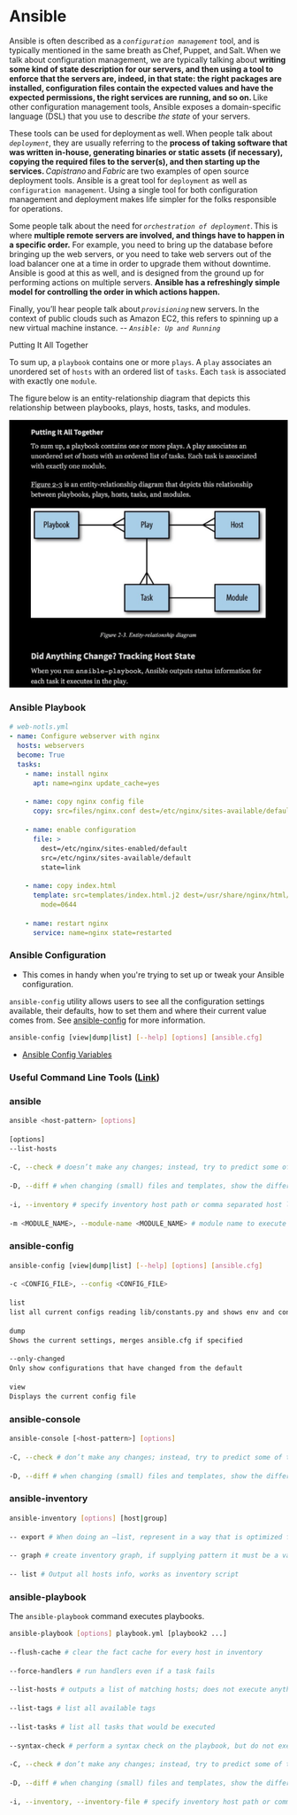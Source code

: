 # Ansible

Ansible is often described as a _`configuration management`_ tool, and is typically mentioned in the same breath as Chef, Puppet, and Salt. When we talk about configuration management, we are typically talking about **writing some kind of state description for our servers, and then using a tool to enforce that the servers are, indeed, in that state: the right packages are installed, configuration files contain the expected values and have the expected permissions, the right services are running, and so on.** Like other configuration management tools, Ansible exposes a domain-specific language (DSL) that you use to describe _the state_ of your servers. 

These tools can be used for deployment as well. When people talk about _`deployment`_, they are usually referring to the **process of taking software that was written in-house, generating binaries or static assets (if necessary), copying the required files to the server(s), and then starting up the services.** _Capistrano_ and _Fabric_ are two examples of open source deployment tools. Ansible is a great tool for `deployment` as well as `configuration management`. Using a single tool for both configuration management and deployment makes life simpler for the folks responsible for operations. 

Some people talk about the need for _`orchestration of deployment`_. This is where **multiple remote servers are involved, and things have to happen in a specific order.** For example, you need to bring up the database before bringing up the web servers, or you need to take web servers out of the load balancer one at a time in order to upgrade them without downtime. Ansible is good at this as well, and is designed from the ground up for performing actions on multiple servers. **Ansible has a refreshingly simple model for controlling the order in which actions happen.** 

Finally, you’ll hear people talk about _`provisioning`_ new servers. In the context of public clouds such as Amazon EC2, this refers to spinning up a new virtual machine instance. -- _`Ansible: Up and Running`_


Putting It All Together 

To sum up, a `playbook` contains one or more `plays`. A `play` associates an unordered set of `hosts` with an ordered list of `tasks`. Each `task` is associated with exactly one `module`. 

The figure below is an entity-relationship diagram that depicts this relationship between playbooks, plays, hosts, tasks, and modules.

<p align="center">
  <img src="https://github.com/pauldevos/devops-tools/blob/master/ansible-playbooks.png?raw=true" alt="Playbooks Image"/>
</p>

### Ansible Playbook

```yml 
# web-notls.yml
- name: Configure webserver with nginx
  hosts: webservers
  become: True
  tasks:
    - name: install nginx
      apt: name=nginx update_cache=yes

    - name: copy nginx config file
      copy: src=files/nginx.conf dest=/etc/nginx/sites-available/default

    - name: enable configuration
      file: >
        dest=/etc/nginx/sites-enabled/default
        src=/etc/nginx/sites-available/default
        state=link

    - name: copy index.html
      template: src=templates/index.html.j2 dest=/usr/share/nginx/html/index.html
        mode=0644

    - name: restart nginx
      service: name=nginx state=restarted
```



### Ansible Configuration
- This comes in handy when you're trying to set up or tweak your Ansible configuration.


`ansible-config` utility allows users to see all the configuration settings available, their defaults, how to set them and where their current value comes from. See [ansible-config](https://docs.ansible.com/ansible/latest/cli/ansible-config.html#ansible-config) for more information.


```bash
ansible-config [view|dump|list] [--help] [options] [ansible.cfg]
```

- [Ansible Config Variables](https://docs.ansible.com/ansible/latest/reference_appendices/config.html#ansible-configuration-settings)


### Useful Command Line Tools ([Link](https://docs.ansible.com/ansible/latest/user_guide/command_line_tools.html))

### ansible <host-pattern>
  
```bash
ansible <host-pattern> [options]

[options]
--list-hosts

-C, --check # doesn’t make any changes; instead, try to predict some of the changes that may occur

-D, --diff # when changing (small) files and templates, show the differences in those files; works great with –check

-i, --inventory # specify inventory host path or comma separated host list. –inventory-file is deprecated

-m <MODULE_NAME>, --module-name <MODULE_NAME> # module name to execute (default=command)
```

### ansible-config

```bash
ansible-config [view|dump|list] [--help] [options] [ansible.cfg]

-c <CONFIG_FILE>, --config <CONFIG_FILE>

list
list all current configs reading lib/constants.py and shows env and config file setting names

dump
Shows the current settings, merges ansible.cfg if specified

--only-changed
Only show configurations that have changed from the default

view
Displays the current config file
```

### ansible-console
  
```bash
ansible-console [<host-pattern>] [options]

-C, --check # don’t make any changes; instead, try to predict some of the changes that may occur

-D, --diff # when changing (small) files and templates, show the differences in those files; works great with –check
```

### ansible-inventory
```bash
ansible-inventory [options] [host|group]

-- export # When doing an –list, represent in a way that is optimized for export,not as an accurate representation of how Ansible has processed it

-- graph # create inventory graph, if supplying pattern it must be a valid group name

-- list # Output all hosts info, works as inventory script
```

### ansible-playbook

The `ansible-playbook` command executes playbooks. 

```bash
ansible-playbook [options] playbook.yml [playbook2 ...]

--flush-cache # clear the fact cache for every host in inventory

--force-handlers # run handlers even if a task fails

--list-hosts # outputs a list of matching hosts; does not execute anything else

--list-tags # list all available tags

--list-tasks # list all tasks that would be executed

--syntax-check # perform a syntax check on the playbook, but do not execute it

-C, --check # don’t make any changes; instead, try to predict some of the changes that may occur

-D, --diff # when changing (small) files and templates, show the differences in those files; works great with –check

-i, --inventory, --inventory-file # specify inventory host path or comma separated host list. –inventory-file is deprecated
```

